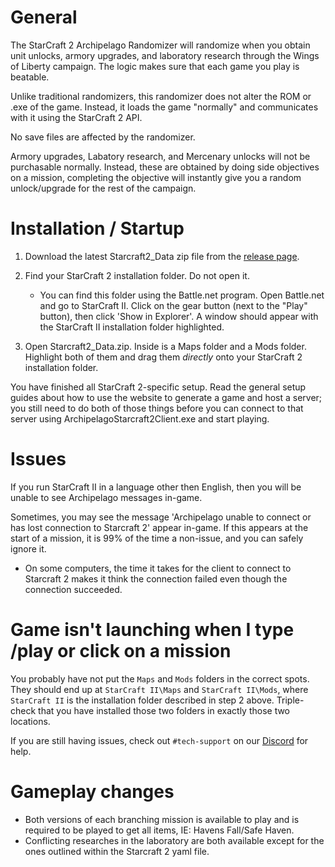 # General
The StarCraft 2 Archipelago Randomizer will randomize when you obtain unit unlocks, armory upgrades, and laboratory
research through the Wings of Liberty campaign. The logic makes sure that each game you play is beatable.

Unlike traditional randomizers, this randomizer does not alter the ROM or .exe of the game. Instead, it loads the game
"normally" and communicates with it using the StarCraft 2 API.

No save files are affected by the randomizer.

Armory upgrades, Labatory research, and Mercenary unlocks will not be purchasable normally.  Instead, these are obtained by doing side objectives on a mission, completing the objective will instantly give you a random unlock/upgrade for the rest of the campaign.

# Installation / Startup

1. Download the latest Starcraft2_Data zip file from the
[release page](https://github.com/TheCondor07/Starcraft2ArchipelagoData/releases).

2. Find your StarCraft 2 installation folder. Do not open it.
   - You can find this folder using the Battle.net program. Open Battle.net and go to StarCraft II. Click on the gear
     button (next to the "Play" button), then click 'Show in Explorer'. A window should appear with the StarCraft II
     installation folder highlighted.

3. Open Starcraft2_Data.zip. Inside is a Maps folder and a Mods folder. Highlight both of them and drag them _directly_
   onto your StarCraft 2 installation folder.

You have finished all StarCraft 2-specific setup.
Read the general setup guides about how to use the website to generate a game and host a server; you still need to
do both of those things before you can connect to that server using ArchipelagoStarcraft2Client.exe and start playing.

# Issues
If you run StarCraft II in a language other then English, then you will be unable to see Archipelago messages in-game.

Sometimes, you may see the message 'Archipelago unable to connect or has lost connection to Starcraft 2' appear in-game.
If this appears at the start of a mission, it is 99% of the time a non-issue, and you can
safely ignore it.
- On some computers, the time it takes for the client to connect to Starcraft 2 makes it think the
  connection failed even though the connection succeeded.

# Game isn't launching when I type /play or click on a mission
You probably have not put the `Maps` and `Mods` folders in the correct spots. They should end up at `StarCraft II\Maps`
and `StarCraft II\Mods`, where `StarCraft II` is the installation folder described in step 2 above. Triple-check that
you have installed those two folders in exactly those two locations.

If you are still having issues, check out `#tech-support` on our [Discord](https://discord.com/invite/8Z65BR2) for help.

# Gameplay changes
* Both versions of each branching mission is available to play and is required to be played to get all items, IE: Havens Fall/Safe Haven.
* Conflicting researches in the laboratory are both available except for the ones outlined within the Starcraft 2 yaml file.
